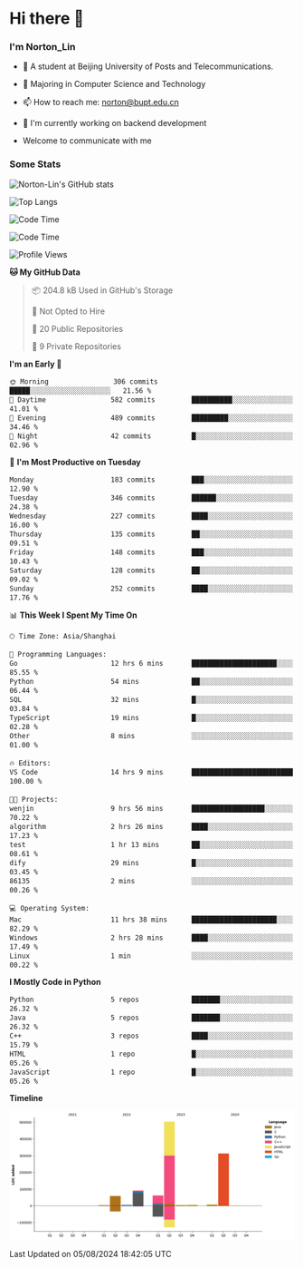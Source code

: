 
# Hi there 👋

### I'm Norton_Lin
- 🏫 A student at Beijing University of Posts and Telecommunications.
- 🌱 Majoring in Computer Science and Technology
- 📫 How to reach me: norton@bupt.edu.cn
- 🌱 I'm currently working on backend development

- Welcome to communicate with me

### Some Stats
![Norton-Lin's GitHub stats](https://github-readme-stats.vercel.app/api?username=Norton-Lin&count_private=true&show_icons=true&theme=radical)

![Top Langs](https://github-readme-stats.vercel.app/api/top-langs/?username=Norton-Lin&langs_count=10&layout=compact)

![Code Time](https://github-readme-stats.vercel.app/api/wakatime?username=Norton_Lin)

<!--START_SECTION:waka-->
![Code Time](http://img.shields.io/badge/Code%20Time-759%20hrs%2025%20mins-blue)

![Profile Views](http://img.shields.io/badge/Profile%20Views-0-blue)

**🐱 My GitHub Data** 

> 📦 204.8 kB Used in GitHub's Storage 
 > 
> 🚫 Not Opted to Hire
 > 
> 📜 20 Public Repositories 
 > 
> 🔑 9 Private Repositories 
 > 
**I'm an Early 🐤** 

```text
🌞 Morning                306 commits         █████░░░░░░░░░░░░░░░░░░░░   21.56 % 
🌆 Daytime                582 commits         ██████████░░░░░░░░░░░░░░░   41.01 % 
🌃 Evening                489 commits         █████████░░░░░░░░░░░░░░░░   34.46 % 
🌙 Night                  42 commits          █░░░░░░░░░░░░░░░░░░░░░░░░   02.96 % 
```
📅 **I'm Most Productive on Tuesday** 

```text
Monday                   183 commits         ███░░░░░░░░░░░░░░░░░░░░░░   12.90 % 
Tuesday                  346 commits         ██████░░░░░░░░░░░░░░░░░░░   24.38 % 
Wednesday                227 commits         ████░░░░░░░░░░░░░░░░░░░░░   16.00 % 
Thursday                 135 commits         ██░░░░░░░░░░░░░░░░░░░░░░░   09.51 % 
Friday                   148 commits         ███░░░░░░░░░░░░░░░░░░░░░░   10.43 % 
Saturday                 128 commits         ██░░░░░░░░░░░░░░░░░░░░░░░   09.02 % 
Sunday                   252 commits         ████░░░░░░░░░░░░░░░░░░░░░   17.76 % 
```


📊 **This Week I Spent My Time On** 

```text
🕑︎ Time Zone: Asia/Shanghai

💬 Programming Languages: 
Go                       12 hrs 6 mins       █████████████████████░░░░   85.55 % 
Python                   54 mins             ██░░░░░░░░░░░░░░░░░░░░░░░   06.44 % 
SQL                      32 mins             █░░░░░░░░░░░░░░░░░░░░░░░░   03.84 % 
TypeScript               19 mins             █░░░░░░░░░░░░░░░░░░░░░░░░   02.28 % 
Other                    8 mins              ░░░░░░░░░░░░░░░░░░░░░░░░░   01.00 % 

🔥 Editors: 
VS Code                  14 hrs 9 mins       █████████████████████████   100.00 % 

🐱‍💻 Projects: 
wenjin                   9 hrs 56 mins       ██████████████████░░░░░░░   70.22 % 
algorithm                2 hrs 26 mins       ████░░░░░░░░░░░░░░░░░░░░░   17.23 % 
test                     1 hr 13 mins        ██░░░░░░░░░░░░░░░░░░░░░░░   08.61 % 
dify                     29 mins             █░░░░░░░░░░░░░░░░░░░░░░░░   03.45 % 
86135                    2 mins              ░░░░░░░░░░░░░░░░░░░░░░░░░   00.26 % 

💻 Operating System: 
Mac                      11 hrs 38 mins      █████████████████████░░░░   82.29 % 
Windows                  2 hrs 28 mins       ████░░░░░░░░░░░░░░░░░░░░░   17.49 % 
Linux                    1 min               ░░░░░░░░░░░░░░░░░░░░░░░░░   00.22 % 
```

**I Mostly Code in Python** 

```text
Python                   5 repos             ███████░░░░░░░░░░░░░░░░░░   26.32 % 
Java                     5 repos             ███████░░░░░░░░░░░░░░░░░░   26.32 % 
C++                      3 repos             ████░░░░░░░░░░░░░░░░░░░░░   15.79 % 
HTML                     1 repo              █░░░░░░░░░░░░░░░░░░░░░░░░   05.26 % 
JavaScript               1 repo              █░░░░░░░░░░░░░░░░░░░░░░░░   05.26 % 
```



**Timeline**

![Lines of Code chart](https://raw.githubusercontent.com/Norton-Lin/Norton-Lin/main/assets/bar_graph.png)


 Last Updated on 05/08/2024 18:42:05 UTC
<!--END_SECTION:waka-->

